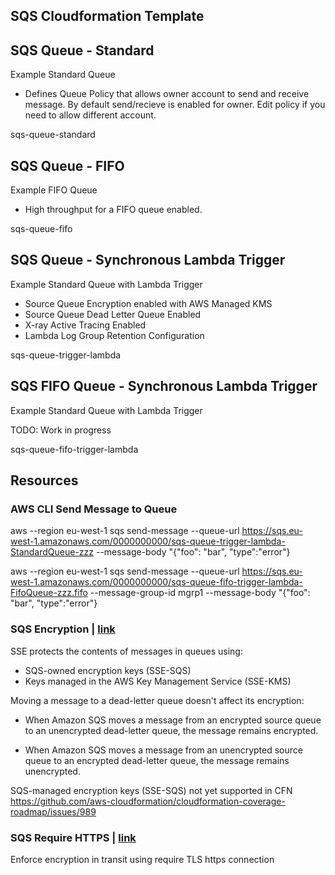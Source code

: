 ## SQS Cloudformation Template

## SQS Queue - Standard

Example Standard Queue

- Defines Queue Policy that allows owner account to send and receive message. By default send/recieve is enabled for owner. Edit policy if you need to allow different account.

sqs-queue-standard

## SQS Queue - FIFO

Example FIFO Queue

- High throughput for a FIFO queue enabled. 

sqs-queue-fifo

## SQS Queue - Synchronous Lambda Trigger

Example Standard Queue with Lambda Trigger

- Source Queue Encryption enabled with AWS Managed KMS
- Source Queue Dead Letter Queue Enabled
- X-ray Active Tracing Enabled
- Lambda Log Group Retention Configuration

sqs-queue-trigger-lambda

## SQS FIFO Queue - Synchronous Lambda Trigger

Example Standard Queue with Lambda Trigger

TODO: Work in progress

sqs-queue-fifo-trigger-lambda

## Resources

### AWS CLI Send Message to Queue

aws --region eu-west-1 sqs send-message --queue-url https://sqs.eu-west-1.amazonaws.com/0000000000/sqs-queue-trigger-lambda-StandardQueue-zzz --message-body "{\"foo\": \"bar\", \"type\":\"error\"}

aws --region eu-west-1 sqs send-message --queue-url https://sqs.eu-west-1.amazonaws.com/0000000000/sqs-queue-fifo-trigger-lambda-FifoQueue-zzz.fifo --message-group-id mgrp1 --message-body "{\"foo\": \"bar\", \"type\":\"error\"} 


### SQS Encryption | [link](https://docs.aws.amazon.com/AWSSimpleQueueService/latest/SQSDeveloperGuide/sqs-server-side-encryption.html#sqs-encryption-what-does-sse-encrypt)

SSE protects the contents of messages in queues using:

- SQS-owned encryption keys (SSE-SQS) 
- Keys managed in the AWS Key Management Service (SSE-KMS)

Moving a message to a dead-letter queue doesn't affect its encryption:

  - When Amazon SQS moves a message from an encrypted source queue to an unencrypted dead-letter queue, the message remains encrypted.

  - When Amazon SQS moves a message from an unencrypted source queue to an encrypted dead-letter queue, the message remains unencrypted.

SQS-managed encryption keys (SSE-SQS) not yet supported in CFN
https://github.com/aws-cloudformation/cloudformation-coverage-roadmap/issues/989
  
### SQS Require HTTPS | [link](https://forums.aws.amazon.com/thread.jspa?threadID=285230&tstart=75)

Enforce encryption in transit using require TLS https connection
